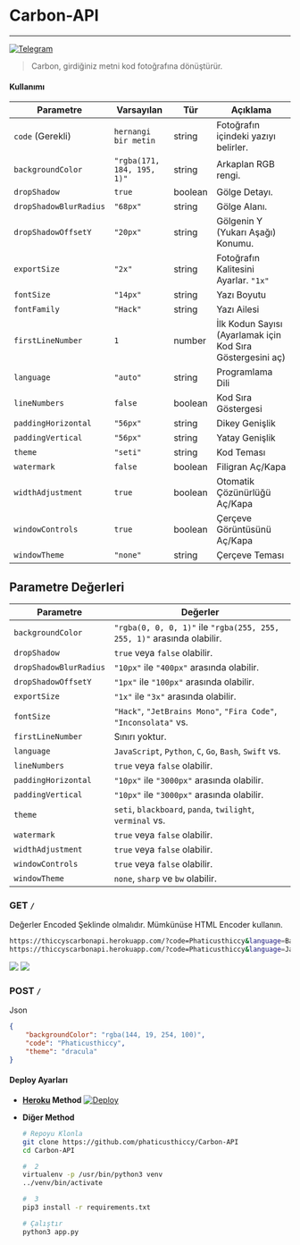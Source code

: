 # Carbon-API
---

[![Telegram](https://img.shields.io/badge/Telegram-Channel-pink)](https://t.me/phaticusthiccy)


> Carbon, girdiğiniz metni kod fotoğrafına dönüştürür.

#### Kullanımı

| Parametre              | Varsayılan                 | Tür     | Açıklama                                                     |
| ---------------------- | -------------------------- | ------- | ------------------------------------------------------------ |
| `code` (Gerekli)       | `hernangi bir metin`       | string  | Fotoğrafın içindeki yazıyı belirler.                         |
| `backgroundColor`      | `"rgba(171, 184, 195, 1)"` | string  | Arkaplan RGB rengi.                                          |
| `dropShadow`           | `true`                     | boolean | Gölge Detayı.                                                |
| `dropShadowBlurRadius` | `"68px"`                   | string  | Gölge Alanı.                                                 |
| `dropShadowOffsetY`    | `"20px"`                   | string  | Gölgenin Y (Yukarı Aşağı) Konumu.                            |
| `exportSize`           | `"2x"`                     | string  | Fotoğrafın Kalitesini Ayarlar. `"1x"` | `"2x"` | `"3x"`      |
| `fontSize`             | `"14px"`                   | string  | Yazı Boyutu                                                  |
| `fontFamily`           | `"Hack"`                   | string  | Yazı Ailesi                                                  |
| `firstLineNumber`      | `1`                        | number  | İlk Kodun Sayısı (Ayarlamak için Kod Sıra Göstergesini aç)   |
| `language`             | `"auto"`                   | string  | Programlama Dili                                             |
| `lineNumbers`          | `false`                    | boolean | Kod Sıra Göstergesi                                          |
| `paddingHorizontal`    | `"56px"`                   | string  | Dikey Genişlik                                               |
| `paddingVertical`      | `"56px"`                   | string  | Yatay Genişlik                                               |
| `theme`                | `"seti"`                   | string  | Kod Teması                                                   |
| `watermark`            | `false`                    | boolean | Filigran Aç/Kapa                                             | 
| `widthAdjustment`      | `true`                     | boolean | Otomatik Çözünürlüğü Aç/Kapa                                 |
| `windowControls`       | `true`                     | boolean | Çerçeve Görüntüsünü Aç/Kapa                                  |
| `windowTheme`          | `"none"`                   | string  | Çerçeve Teması                                               |

##

## Parametre Değerleri 

| Parametre              | Değerler                       |
| ---------------------- | -------------------------------|
| `backgroundColor`      | `"rgba(0, 0, 0, 1)"` ile `"rgba(255, 255, 255, 1)"` arasında olabilir. |
| `dropShadow`           | `true` veya `false` olabilir.                                 |
| `dropShadowBlurRadius` | `"10px"` ile `"400px"` arasında olabilir.                     |
| `dropShadowOffsetY`    | `"1px"` ile `"100px"` arasında olabilir.                      |
| `exportSize`           | `"1x"` ile `"3x"` arasında olabilir.                          |
| `fontSize`             | `"Hack"`, `"JetBrains Mono"`, `"Fira Code"`, `"Inconsolata"` vs. |
| `firstLineNumber`      | Sınırı yoktur.                                                |
| `language`             | `JavaScript`, `Python`, `C`, `Go`, `Bash`, `Swift` vs.        |
| `lineNumbers`          | `true` veya `false` olabilir.                                 |
| `paddingHorizontal`    | `"10px"` ile `"3000px"` arasında olabilir.                    |
| `paddingVertical`      | `"10px"` ile `"3000px"` arasında olabilir.                    |
| `theme`                | `seti`, `blackboard`, `panda`, `twilight`, `verminal` vs.     |
| `watermark`            | `true` veya `false` olabilir.                                 |
| `widthAdjustment`      | `true` veya `false` olabilir.                                 |
| `windowControls`       | `true` veya `false` olabilir.                                 |
| `windowTheme`          | `none`, `sharp` ve `bw` olabilir.                             |

### GET `/`

Değerler Encoded Şeklinde olmalıdır. Mümkünüse HTML Encoder kullanın.

```bash
https://thiccyscarbonapi.herokuapp.com/?code=Phaticusthiccy&language=Bash&theme=darcula&backgroundColor=rgba(144,%2019,%20254,%20100)&exportSize=3x&paddingVertical=50px&paddingHorizontal=300px
https://thiccyscarbonapi.herokuapp.com/?code=Phaticusthiccy&language=JavaScript&lineNumbers=true&theme=panda&exportSize=3x&paddingVertical=50px&paddingHorizontal=300px&windowTheme=bw&dropShadowBlurRadius=200px
```
<img src="https://i.hizliresim.com/KkkTi1.png"/>
<img src="https://i.hizliresim.com/xtPrkl.png"/>

### POST `/`

Json

```json
{
    "backgroundColor": "rgba(144, 19, 254, 100)",
    "code": "Phaticusthiccy",
    "theme": "dracula"
}
```

#### Deploy Ayarları

* **[Heroku](https://www.heroku.com/) Method** 
  [![Deploy](https://www.herokucdn.com/deploy/button.svg)](https://heroku.com/deploy?template=https://github.com/phaticusthiccy/Carbon-API/tree/main)

* **Diğer Method** 

  ```bash
  # Repoyu Klonla
  git clone https://github.com/phaticusthiccy/Carbon-API
  cd Carbon-API

  #  2
  virtualenv -p /usr/bin/python3 venv
  ../venv/bin/activate

  #  3
  pip3 install -r requirements.txt

  # Çalıştır
  python3 app.py
  ```
